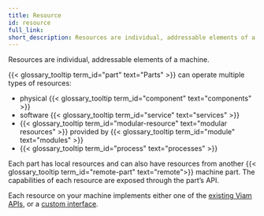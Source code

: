 ```yaml
---
title: Resource
id: resource
full_link:
short_description: Resources are individual, addressable elements of a machine such as components or services.
---
```


Resources are individual, addressable elements of a machine.

{{< glossary_tooltip term_id="part" text="Parts" >}} can operate multiple types of resources:

- physical {{< glossary_tooltip term_id="component" text="components" >}}
- software {{< glossary_tooltip term_id="service" text="services" >}}
- {{< glossary_tooltip term_id="modular-resource" text="modular resources" >}} provided by {{< glossary_tooltip term_id="module" text="modules" >}}
- {{< glossary_tooltip term_id="process" text="processes" >}}

Each part has local resources and can also have resources from another {{< glossary_tooltip term_id="remote-part" text="remote">}} machine part.
The capabilities of each resource are exposed through the part’s API.

Each resource on your machine implements either one of the [existing Viam APIs](/dev/reference/apis/), or a [custom interface](/registry/advanced/#new-api-subtypes).
